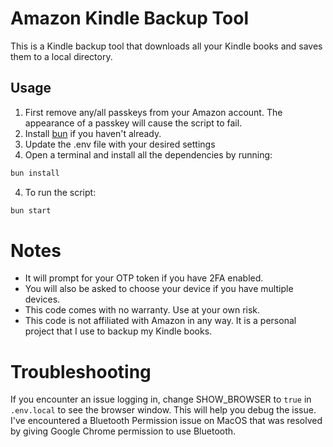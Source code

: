 # Amazon Kindle Backup Tool

This is a Kindle backup tool that downloads all your Kindle books and saves them to a local directory.

## Usage

1. First remove any/all passkeys from your Amazon account. The appearance of a passkey will cause the script to fail.
2. Install [bun](https://bun.sh/) if you haven't already.
3. Update the .env file with your desired settings
4. Open a terminal and install all the dependencies by running:

```bash
bun install
```

4. To run the script:

```bash
bun start
```

# Notes

- It will prompt for your OTP token if you have 2FA enabled.
- You will also be asked to choose your device if you have multiple devices.
- This code comes with no warranty. Use at your own risk.
- This code is not affiliated with Amazon in any way. It is a personal project that I use to backup my Kindle books.

# Troubleshooting

If you encounter an issue logging in, change SHOW_BROWSER to `true` in `.env.local` to see the browser window. This will help you debug the issue. I've encountered a Bluetooth Permission issue on MacOS that was resolved by giving Google Chrome permission to use Bluetooth.
